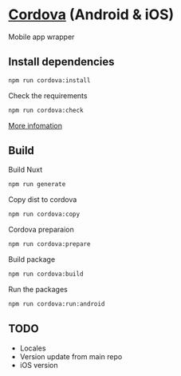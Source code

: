 # [Cordova](https://cordova.apache.org/) (Android & iOS)

Mobile app wrapper

## Install dependencies

```sh
npm run cordova:install
```

Check the requirements

```sh
npm run cordova:check
```

[More infomation](https://cordova.apache.org/docs/en/latest/guide/cli/index.html#install-pre-requisites-for-building)

## Build

Build Nuxt

```sh
npm run generate
```

Copy dist to cordova

```sh
npm run cordova:copy
```

Cordova preparaion

```sh
npm run cordova:prepare
```

Build package

```sh
npm run cordova:build
```

Run the packages

```sh
npm run cordova:run:android
```

## TODO

- Locales
- Version update from main repo
- iOS version